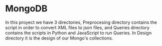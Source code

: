 # MongoDB

In this proyect we have 3 directories, Preprocesing directory contains the script in order to convert XML files to json files, and Queries directory contains the scripts in Python and JavaScript to run Queries. In Design directory it is the design of our Mongo's collections. 
